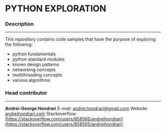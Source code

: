 # PYTHON EXPLORATION

### Description
---
This repository contains code samples that have the purpose of exploring the following:
- python fundamentals
- python standard modules
- known design patterns
- networking concepts
- multithreading concepts
- various algorithms

### Head contributor
---
**Andrei-George Hondrari**
E-mail: [andrei.hondrari@gmail.com](mailto:andrei.hondrari@gmail.com)
Website: [andreihondrari.com](andreihondrari.com)
Stackoverflow: [https://stackoverflow.com/users/858565/andreihondrari](https://stackoverflow.com/users/858565/andreihondrari)